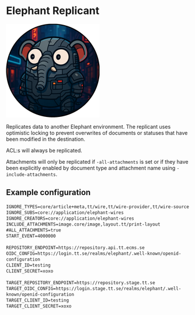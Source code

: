 # Elephant Replicant

<p>
  <img src="https://github.com/ttab/elephant-replicant/raw/main/docs/elephant-replicant.png?raw=true" width="256" alt="Elephant Replicant">
</p>

Replicates data to another Elephant environment. The replicant uses optimistic locking to prevent overwrites of documents or statuses that have been modified in the destination. 

ACL:s will always be replicated.

Attachments will only be replicated if `-all-attachments` is set or if they have been explicitly enabled by document type and attachment name using `-include-attachments`.

## Example configuration

``` shell
IGNORE_TYPES=core/article+meta,tt/wire,tt/wire-provider,tt/wire-source
IGNORE_SUBS=core://application/elephant-wires
IGNORE_CREATORS=core://application/elephant-wires
INCLUDE_ATTACHMENTS=image.core/image,layout.tt/print-layout
#ALL_ATTACHMENTS=true
START_EVENT=4000000

REPOSITORY_ENDPOINT=https://repository.api.tt.ecms.se
OIDC_CONFIG=https://login.tt.se/realms/elephant/.well-known/openid-configuration
CLIENT_ID=testing
CLIENT_SECRET=xoxo

TARGET_REPOSITORY_ENDPOINT=https://repository.stage.tt.se
TARGET_OIDC_CONFIG=https://login.stage.tt.se/realms/elephant/.well-known/openid-configuration
TARGET_CLIENT_ID=testing
TARGET_CLIENT_SECRET=xoxo
```
